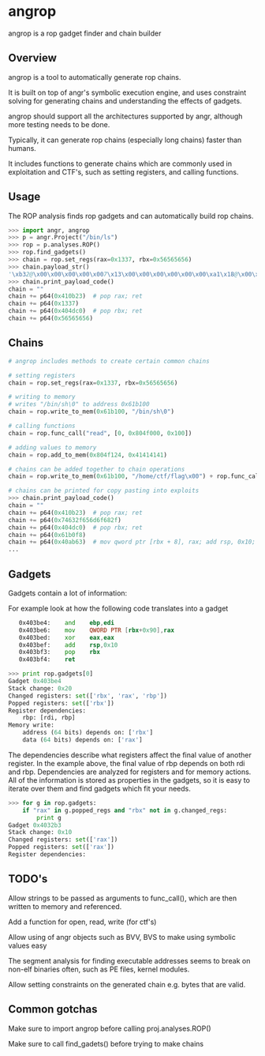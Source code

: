 angrop
======

angrop is a rop gadget finder and chain builder

## Overview
angrop is a tool to automatically generate rop chains.

It is built on top of angr's symbolic execution engine, and uses constraint solving for generating chains and understanding the effects of gadgets.

angrop should support all the architectures supported by angr, although more testing needs to be done.

Typically, it can generate rop chains (especially long chains) faster than humans.

It includes functions to generate chains which are commonly used in exploitation and CTF's, such as setting registers, and calling functions.

## Usage

The ROP analysis finds rop gadgets and can automatically build rop chains.

```python
>>> import angr, angrop
>>> p = angr.Project("/bin/ls")
>>> rop = p.analyses.ROP()
>>> rop.find_gadgets()
>>> chain = rop.set_regs(rax=0x1337, rbx=0x56565656)
>>> chain.payload_str()
'\xb32@\x00\x00\x00\x00\x007\x13\x00\x00\x00\x00\x00\x00\xa1\x18@\x00\x00\x00\x00\x00VVVV\x00\x00\x00\x00'
>>> chain.print_payload_code()
chain = ""
chain += p64(0x410b23)	# pop rax; ret
chain += p64(0x1337)
chain += p64(0x404dc0)	# pop rbx; ret
chain += p64(0x56565656)
```

## Chains
```python
# angrop includes methods to create certain common chains

# setting registers
chain = rop.set_regs(rax=0x1337, rbx=0x56565656)

# writing to memory 
# writes "/bin/sh\0" to address 0x61b100
chain = rop.write_to_mem(0x61b100, "/bin/sh\0")

# calling functions
chain = rop.func_call("read", [0, 0x804f000, 0x100])

# adding values to memory
chain = rop.add_to_mem(0x804f124, 0x41414141)

# chains can be added together to chain operations
chain = rop.write_to_mem(0x61b100, "/home/ctf/flag\x00") + rop.func_call("open", [0x61b100,os.O_RDONLY]) + ...

# chains can be printed for copy pasting into exploits
>>> chain.print_payload_code()
chain = ""
chain += p64(0x410b23)	# pop rax; ret
chain += p64(0x74632f656d6f682f)
chain += p64(0x404dc0)	# pop rbx; ret
chain += p64(0x61b0f8)
chain += p64(0x40ab63)	# mov qword ptr [rbx + 8], rax; add rsp, 0x10; pop rbx; ret
...

```

## Gadgets

Gadgets contain a lot of information:

For example look at how the following code translates into a gadget

```asm
   0x403be4:	and    ebp,edi
   0x403be6:	mov    QWORD PTR [rbx+0x90],rax
   0x403bed:	xor    eax,eax
   0x403bef:	add    rsp,0x10
   0x403bf3:	pop    rbx
   0x403bf4:	ret    
```

```python
>>> print rop.gadgets[0]
Gadget 0x403be4
Stack change: 0x20
Changed registers: set(['rbx', 'rax', 'rbp'])
Popped registers: set(['rbx'])
Register dependencies:
    rbp: [rdi, rbp]
Memory write:
    address (64 bits) depends on: ['rbx']
    data (64 bits) depends on: ['rax']
```


The dependencies describe what registers affect the final value of another register. 
In the example above, the final value of rbp depends on both rdi and rbp.
Dependencies are analyzed for registers and for memory actions.
All of the information is stored as properties in the gadgets, so it is easy to iterate over them and find gadgets which fit your needs.

```python
>>> for g in rop.gadgets:
    if "rax" in g.popped_regs and "rbx" not in g.changed_regs:
        print g
Gadget 0x4032b3
Stack change: 0x10
Changed registers: set(['rax'])
Popped registers: set(['rax'])
Register dependencies:
```

## TODO's
Allow strings to be passed as arguments to func_call(), which are then written to memory and referenced.

Add a function for open, read, write (for ctf's)

Allow using of angr objects such as BVV, BVS to make using symbolic values easy

The segment analysis for finding executable addresses seems to break on non-elf binaries often, such as PE files, kernel modules.

Allow setting constraints on the generated chain e.g. bytes that are valid.

## Common gotchas
Make sure to import angrop before calling proj.analyses.ROP()

Make sure to call find_gadets() before trying to make chains
